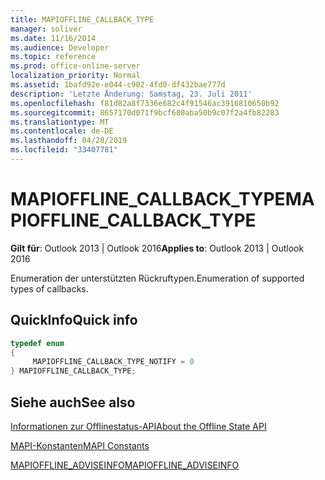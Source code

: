 ```yaml
---
title: MAPIOFFLINE_CALLBACK_TYPE
manager: soliver
ms.date: 11/16/2014
ms.audience: Developer
ms.topic: reference
ms.prod: office-online-server
localization_priority: Normal
ms.assetid: 1bafd92e-e044-c902-4fd0-df432bae777d
description: 'Letzte Änderung: Samstag, 23. Juli 2011'
ms.openlocfilehash: f81d82a8f7336e682c4f91546ac3916810650b92
ms.sourcegitcommit: 8657170d071f9bcf680aba50b9c07f2a4fb82283
ms.translationtype: MT
ms.contentlocale: de-DE
ms.lasthandoff: 04/28/2019
ms.locfileid: "33407781"
---
```

# <a name="mapioffline_callback_type"></a><span data-ttu-id="90210-103">MAPIOFFLINE_CALLBACK_TYPE</span><span class="sxs-lookup"><span data-stu-id="90210-103">MAPIOFFLINE_CALLBACK_TYPE</span></span>

  
  
<span data-ttu-id="90210-104">**Gilt für**: Outlook 2013 | Outlook 2016</span><span class="sxs-lookup"><span data-stu-id="90210-104">**Applies to**: Outlook 2013 | Outlook 2016</span></span> 
  
<span data-ttu-id="90210-105">Enumeration der unterstützten Rückruftypen.</span><span class="sxs-lookup"><span data-stu-id="90210-105">Enumeration of supported types of callbacks.</span></span>
  
## <a name="quick-info"></a><span data-ttu-id="90210-106">QuickInfo</span><span class="sxs-lookup"><span data-stu-id="90210-106">Quick info</span></span>

```cpp
typedef enum  
{  
     MAPIOFFLINE_CALLBACK_TYPE_NOTIFY = 0 
} MAPIOFFLINE_CALLBACK_TYPE;  

```

## <a name="see-also"></a><span data-ttu-id="90210-107">Siehe auch</span><span class="sxs-lookup"><span data-stu-id="90210-107">See also</span></span>



[<span data-ttu-id="90210-108">Informationen zur Offlinestatus-API</span><span class="sxs-lookup"><span data-stu-id="90210-108">About the Offline State API</span></span>](about-the-offline-state-api.md)
  
[<span data-ttu-id="90210-109">MAPI-Konstanten</span><span class="sxs-lookup"><span data-stu-id="90210-109">MAPI Constants</span></span>](mapi-constants.md)
  
[<span data-ttu-id="90210-110">MAPIOFFLINE_ADVISEINFO</span><span class="sxs-lookup"><span data-stu-id="90210-110">MAPIOFFLINE_ADVISEINFO</span></span>](mapioffline_adviseinfo.md)

